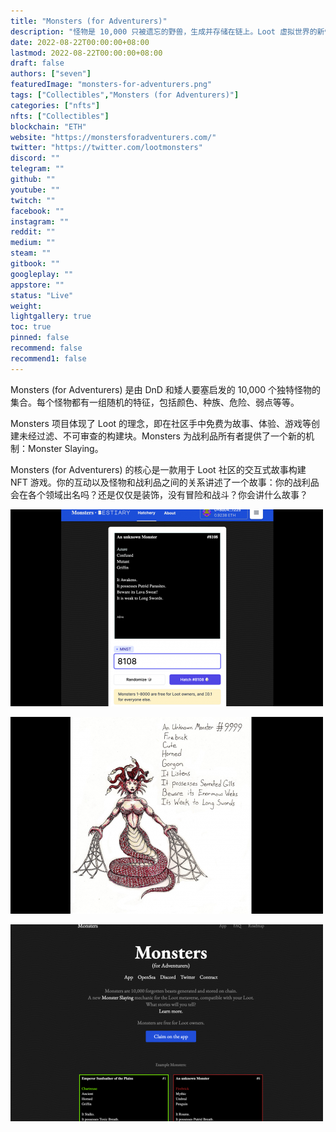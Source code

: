 ```yaml
---
title: "Monsters (for Adventurers)"
description: "怪物是 10,000 只被遗忘的野兽，生成并存储在链上。Loot 虚拟世界的新怪物杀戮机制，与您的 Loot 兼容。"
date: 2022-08-22T00:00:00+08:00
lastmod: 2022-08-22T00:00:00+08:00
draft: false
authors: ["seven"]
featuredImage: "monsters-for-adventurers.png"
tags: ["Collectibles","Monsters (for Adventurers)"]
categories: ["nfts"]
nfts: ["Collectibles"]
blockchain: "ETH"
website: "https://monstersforadventurers.com/"
twitter: "https://twitter.com/lootmonsters"
discord: ""
telegram: ""
github: ""
youtube: ""
twitch: ""
facebook: ""
instagram: ""
reddit: ""
medium: ""
steam: ""
gitbook: ""
googleplay: ""
appstore: ""
status: "Live"
weight: 
lightgallery: true
toc: true
pinned: false
recommend: false
recommend1: false
---
```

Monsters (for Adventurers) 是由 DnD 和矮人要塞启发的 10,000 个独特怪物的集合。每个怪物都有一组随机的特征，包括颜色、种族、危险、弱点等等。 

Monsters 项目体现了 Loot 的理念，即在社区手中免费为故事、体验、游戏等创建未经过滤、不可审查的构建块。Monsters 为战利品所有者提供了一个新的机制：Monster Slaying。

Monsters (for Adventurers) 的核心是一款用于 Loot 社区的交互式故事构建 NFT 游戏。你的互动以及怪物和战利品之间的关系讲述了一个故事：你的战利品会在各个领域出名吗？还是仅仅是装饰，没有冒险和战斗？你会讲什么故事？

![1](1661156488963.jpg)

![2](1661156500630.jpg)

![3](1661156517871.jpg)